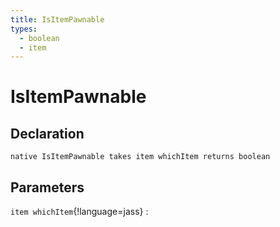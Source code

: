 ```yaml
---
title: IsItemPawnable
types:
  - boolean
  - item
---
```


# IsItemPawnable

## Declaration

```jass
native IsItemPawnable takes item whichItem returns boolean
```

## Parameters
`item whichItem`{!language=jass}
: 
